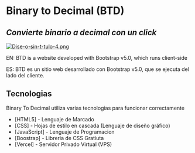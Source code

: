 # Binary to Decimal (BTD)
## _Convierte binario a decimal con un click_
[![Dise-o-sin-t-tulo-4.png](https://i.postimg.cc/7YgbqgB7/Dise-o-sin-t-tulo-4.png)](https://postimg.cc/PP5d48nr)


EN: BTD is a website developed with Bootstrap v5.0, which runs client-side

ES: BTD es un sitio web desarrollado con Bootstrap v5.0, que se ejecuta del lado del cliente.
## Tecnologias

Binary To Decimal utiliza varias tecnologias para funcionar correctamente 

- [HTML5] - Lenguaje de Marcado
- [CSS] - Hojas de estilo en cascada (Lenguaje de diseño gráfico)
- [JavaScript] - Lenguaje de Programacion
- [Boostrap] - Libreria de CSS Gratiuta
- [Vercel] - Servidor Privado Virtual (VPS)
